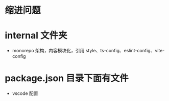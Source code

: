 # 缩进问题

# internal 文件夹

-   monorepo 架构，内容模块化，引用 style、ts-config、eslint-config、vite-config

# package.json 目录下面有文件

-   vscode 配置
